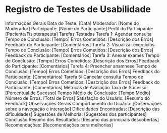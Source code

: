 # Registro de Testes de Usabilidade

Informações Gerais
Data do Teste: [Data]
Moderador: [Nome do Moderador]
Participante: [Nome do Participante]
Perfil do Participante: [Paciente/Fisioterapeuta]
Tarefas Testadas
Tarefa 1: Agendar consulta
Tempo de Conclusão: [Tempo]
Erros Cometidos: [Descrição dos Erros]
Feedback do Participante: [Comentários]
Tarefa 2: Visualizar exercícios
Tempo de Conclusão: [Tempo]
Erros Cometidos: [Descrição dos Erros]
Feedback do Participante: [Comentários]
Tarefa 3: Anexar exames
Tempo de Conclusão: [Tempo]
Erros Cometidos: [Descrição dos Erros]
Feedback do Participante: [Comentários]
Tarefa 4: Preencher anamnese
Tempo de Conclusão: [Tempo]
Erros Cometidos: [Descrição dos Erros]
Feedback do Participante: [Comentários]
Tarefa 5: Cancelar consulta
Tempo de Conclusão: [Tempo]
Erros Cometidos: [Descrição dos Erros]
Feedback do Participante: [Comentários]
Métricas de Avaliação
Taxa de Sucesso: [Percentual de Sucesso]
Tempo Médio de Conclusão: [Tempo Médio]
Número de Erros: [Total de Erros]
Satisfação do Usuário: [Resumo do Feedback]
Observações Gerais
Comportamento do Usuário: [Observações sobre a navegação e interação]
Dificuldades Encontradas: [Descrição das dificuldades]
Sugestões de Melhoria: [Sugestões dos participantes]
Conclusão
Resumo dos Resultados: [Resumo das principais descobertas]
Recomendações: [Recomendações para melhorias]

